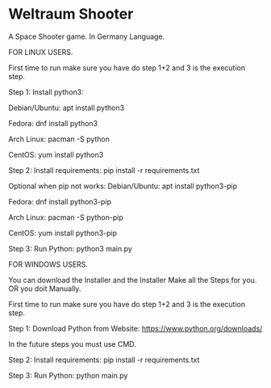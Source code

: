 # Weltraum Shooter

A Space Shooter game.
In Germany Language.

FOR LINUX USERS.

First time to run make sure you have do step 1+2 and 3 is the execution step.

Step 1:
Install python3:

Debian/Ubuntu: apt install python3

Fedora: dnf install python3

Arch Linux: pacman -S python

CentOS: yum install python3

Step 2:
Install requirements: pip install -r requirements.txt

Optional when pip not works: 
Debian/Ubuntu: apt install python3-pip

Fedora: dnf install python3-pip

Arch Linux: pacman -S python-pip

CentOS: yum install python3-pip

Step 3:
Run Python: python3 main.py



FOR WINDOWS USERS.

You can download the Installer and the Installer Make all the Steps for you.
OR you doit Manually.

First time to run make sure you have do step 1+2 and 3 is the execution step.

Step 1:
Download Python from Website: https://www.python.org/downloads/

In the future steps you must use CMD.

Step 2:
Install requirements: pip install -r requirements.txt

Step 3:
Run Python: python main.py
